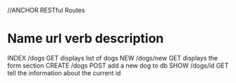 //ANCHOR RESTful Routes

Name        url         verb        description
============================================================
INDEX       /dogs       GET        displays list of dogs
NEW         /dogs/new   GET        displays the form section
CREATE      /dogs       POST       add a new dog to db
SHOW        /dogs/id    GET        tell the information about the current id